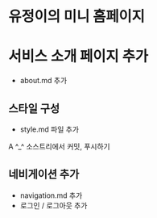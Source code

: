 #  유정이의 미니 홈페이지 

# 서비스 소개 페이지 추가
- about.md 추가

## 스타일 구성
- style.md 파일 추가

A
^_^
소스트리에서 커밋, 푸시하기

## 네비게이션 추가

- navigation.md 추가
- 로그인 / 로그아웃 추가